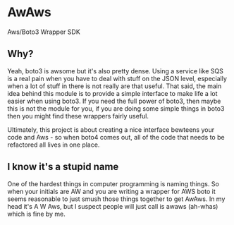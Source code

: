 # AwAws
Aws/Boto3 Wrapper SDK

## Why?

Yeah, boto3 is awsome but it's also pretty dense.  Using a service like SQS
is a real pain when you have to deal with stuff on the JSON level, especially
when a lot of stuff in there is not really are that useful.  That said, the
main idea behind this module is to provide a simple interface to make life a 
lot easier when using boto3.  If you need the full power of boto3, then maybe 
this is not the module for you, if you are doing some simple things in boto3
then you might find these wrappers fairly useful.

Ultimately, this project is about creating a nice interface bewteens your code
and Aws - so when boto4 comes out, all of the code that needs to be refactored
all lives in one place.


## I know it's a stupid name

One of the hardest things in computer programming is naming things. So when your
initials are AW and you are writing a wrapper for AWS boto it seems reasonable
to just smush those things together to get AwAws.  In my head it's A W Aws, but
I suspect people will just call is awaws (ah-whas) which is fine by me.

